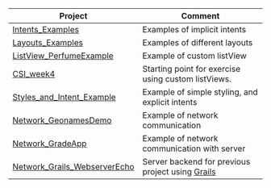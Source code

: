 Project | Comment
--- | ---
[Intents_Examples](Intents_Examples) | Examples of implicit intents
[Layouts_Examples](Layouts_Examples)	| Examples of different layouts
[ListView_PerfumeExample](ListView_PerfumeExample) | Example of custom listView
[CSI_week4](CSI_week4) | Starting point for exercise using custom listViews.
[Styles_and_Intent_Example](Styles_and_Intent_Example) | Example of simple styling, and explicit intents
[Network_GeonamesDemo](Network_GeonamesDemo) | Example of network communication
[Network_GradeApp](Network_GradeApp) | Example of network communication with server
[Network_Grails_WebserverEcho](Network_Grails_WebserverEcho) | Server backend for previous project using [Grails](http://www.grails.org)



